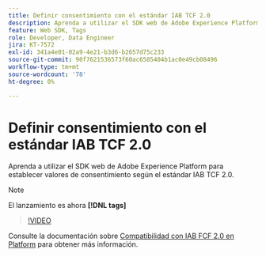 ```yaml
---
title: Definir consentimiento con el estándar IAB TCF 2.0
description: Aprenda a utilizar el SDK web de Adobe Experience Platform para establecer valores de consentimiento según el estándar IAB TCF 2.0.
feature: Web SDK, Tags
role: Developer, Data Engineer
jira: KT-7572
exl-id: 341a4e01-02a9-4e21-b3d6-b2657d75c233
source-git-commit: 90f7621536573f60ac6585404b1ac0e49cb08496
workflow-type: tm+mt
source-wordcount: '78'
ht-degree: 0%

---
```


# Definir consentimiento con el estándar IAB TCF 2.0

Aprenda a utilizar el SDK web de Adobe Experience Platform para establecer valores de consentimiento según el estándar IAB TCF 2.0.

>[!NOTE]
>
> El lanzamiento es ahora **[!DNL tags]**

>[!VIDEO](https://video.tv.adobe.com/v/332695/?quality=12&learn=on)

Consulte la documentación sobre [Compatibilidad con IAB FCF 2.0 en Platform](https://experienceleague.adobe.com/docs/experience-platform/landing/governance-privacy-security/consent/iab/overview.html) para obtener más información.
